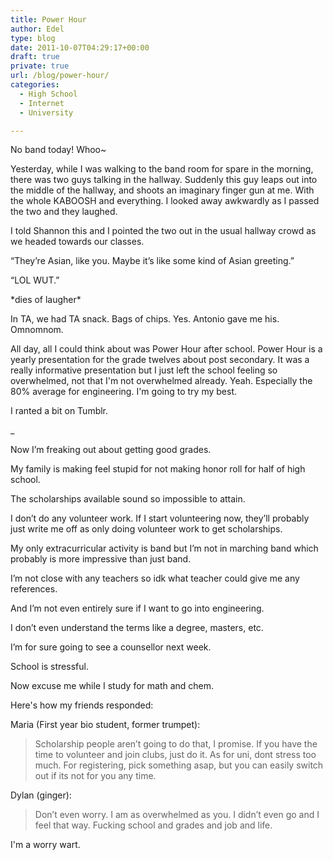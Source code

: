 ```yaml
---
title: Power Hour
author: Edel
type: blog
date: 2011-10-07T04:29:17+00:00
draft: true
private: true
url: /blog/power-hour/
categories:
  - High School
  - Internet
  - University

---
```

No band today! Whoo~

Yesterday, while I was walking to the band room for spare in the morning, there was two guys talking in the hallway. Suddenly this guy leaps out into the middle of the hallway, and shoots an imaginary finger gun at me. With the whole KABOOSH and everything. I looked away awkwardly as I passed the two and they laughed.

I told Shannon this and I pointed the two out in the usual hallway crowd as we headed towards our classes.

“They’re Asian, like you. Maybe it’s like some kind of Asian greeting.”

“LOL WUT.”

\*dies of laugher\*

In TA, we had TA snack. Bags of chips. Yes. Antonio gave me his. Omnomnom.

All day, all I could think about was Power Hour after school. Power Hour is a yearly presentation for the grade twelves about post secondary. It was a really informative presentation but I just left the school feeling so overwhelmed, not that I'm not overwhelmed already. Yeah. Especially the 80% average for engineering. I'm going to try my best.

I ranted a bit on Tumblr.

_</p> 

Now I’m freaking out about getting good grades.
  
My family is making feel stupid for not making honor roll for half of high school.
  
The scholarships available sound so impossible to attain.
  
I don’t do any volunteer work. If I start volunteering now, they’ll probably just write me off as only doing volunteer work to get scholarships.
  
My only extracurricular activity is band but I’m not in marching band which probably is more impressive than just band.
  
I’m not close with any teachers so idk what teacher could give me any references.
  
And I’m not even entirely sure if I want to go into engineering.
  
I don’t even understand the terms like a degree, masters, etc.

I’m for sure going to see a counsellor next week.

School is stressful.

Now excuse me while I study for math and chem.</em>

Here's how my friends responded:

Maria (First year bio student, former trumpet):

> Scholarship people aren’t going to do that, I promise. If you have the time to volunteer and join clubs, just do it. As for uni, dont stress too much. For registering, pick something asap, but you can easily switch out if its not for you any time.

Dylan (ginger):

> Don’t even worry. I am as overwhelmed as you. I didn’t even go and I feel that way. Fucking school and grades and job and life.

I'm a worry wart.



